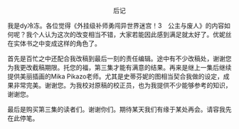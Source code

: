 <p align="center">后记</p>

我是dy冷冻。各位觉得《外挂级补师勇闯异世界迷宫！3　公主与废人》的内容如何呢？我个人认为这次的改变相当不错，大家若能因此感到满足就太好了。优妮丝在实体书之中变成这样的角色了。

首先是百忙之中还配合我改稿到最后一刻的责任编辑。途中有不少改稿处，谢谢您为我更改截稿期限。托您的福，第三集才能有满意的结果。再来是继上一集后继续提供美丽插画的Mika Pikazo老师。尤其是史蒂芬妮的图相当契合我做的设定，成果非常完美。谢谢您。为我校对原稿的校正员，也为我提供不少能够参考的知识，谢谢您。

最后是购买第三集的读者们。谢谢你们。期待某天我们有缘于某处再会。请容我先在此停笔。

